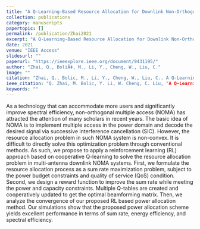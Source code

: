 ```yaml
---
title: "A Q-Learning-Based Resource Allocation for Downlink Non-Orthogonal Multiple Access Systems Considering QoS"
collection: publications
category: manuscripts
papertopic: []
permalink: /publication/Zhai2021
excerpt: "A Q-Learning-Based Resource Allocation for Downlink Non-Orthogonal Multiple Access Systems Considering QoS published in IEEE Access."
date: 2021
venue: "IEEE Access"
slidesurl: ""
paperurl: "https://ieeexplore.ieee.org/document/9431195/"
author: "Zhai, Q., BoliÄ‡, M., Li, Y., Cheng, W., Liu, C."
image: ""
citation: "Zhai, Q., Bolic, M., Li, Y., Cheng, W., Liu, C.. A Q-Learning-Based Resource Allocation for Downlink Non-Orthogonal Multiple Access Systems Considering QoS. IEEE Access, 2021."
ieee_citation: "Q. Zhai, M. Bolic, Y. Li, W. Cheng, C. Liu, "A Q-Learning-Based Resource Allocation for Downlink Non-Orthogonal Multiple Access Systems Considering QoS," IEEE Access, vol. 9, pp. 72702--72711, 2021."
keywords: ""
---
```


As a technology that can accommodate more users and significantly improve spectral efficiency, non-orthogonal multiple access (NOMA) has attracted the attention of many scholars in recent years. The basic idea of NOMA is to implement multiple access in the power domain and decode the desired signal via successive interference cancellation (SIC). However, the resource allocation problem in such NOMA system is non-convex. It is difficult to directly solve this optimization problem through conventional methods. As such, we propose to apply a reinforcement learning (RL) approach based on cooperative Q-learning to solve the resource allocation problem in multi-antenna downlink NOMA systems. First, we formulate the resource allocation process as a sum rate maximization problem, subject to the power budget constraints and quality of service (QoS) condition. Second, we design a reward function to improve the sum rate while meeting the power and capacity constraints. Multiple Q-tables are created and cooperatively updated to get the optimal beamforming matrix. Then, we analyze the convergence of our proposed RL based power allocation method. Our simulations show that the proposed power allocation scheme yields excellent performance in terms of sum rate, energy efficiency, and spectral efficiency.
